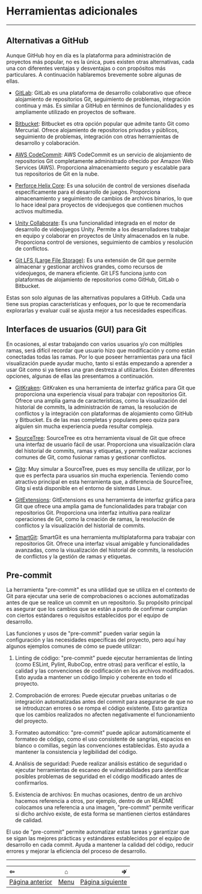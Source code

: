 # Herramientas adicionales

--------------------------------------------------------------------------------


## Alternativas a GitHub

Aunque GitHub hoy en día es la plataforma para administración de proyectos más popular, no es la única, pues existen otras alternativas, cada una con diferentes ventajas y desventajas o con propósitos más particulares. A continuación hablaremos brevemente sobre algunas de ellas.

- [GitLab](https://gitlab.com/): GitLab es una plataforma de desarrollo colaborativo que ofrece alojamiento de repositorios Git, seguimiento de problemas, integración continua y más. Es similar a GitHub en términos de funcionalidades y es ampliamente utilizado en proyectos de software.

- [Bitbucket](https://bitbucket.org/): Bitbucket es otra opción popular que admite tanto Git como Mercurial. Ofrece alojamiento de repositorios privados y públicos, seguimiento de problemas, integración con otras herramientas de desarrollo y colaboración.

- [AWS CodeCommit](https://aws.amazon.com/es/codecommit/): AWS CodeCommit es un servicio de alojamiento de repositorios Git completamente administrado ofrecido por Amazon Web Services (AWS). Proporciona almacenamiento seguro y escalable para tus repositorios de Git en la nube.

- [Perforce Helix Core](https://www.perforce.com/products/helix-core): Es una solución de control de versiones diseñada específicamente para el desarrollo de juegos. Proporciona almacenamiento y seguimiento de cambios de archivos binarios, lo que lo hace ideal para proyectos de videojuegos que contienen muchos activos multimedia.

- [Unity Collaborate](https://docs.unity3d.com/2020.1/Documentation/Manual/UnityCollaborate.html): Es una funcionalidad integrada en el motor de desarrollo de videojuegos Unity. Permite a los desarrolladores trabajar en equipo y colaborar en proyectos de Unity almacenados en la nube. Proporciona control de versiones, seguimiento de cambios y resolución de conflictos.

- [Git LFS (Large File Storage)](https://git-lfs.com/): Es una extensión de Git que permite almacenar y gestionar archivos grandes, como recursos de videojuegos, de manera eficiente. Git LFS funciona junto con plataformas de alojamiento de repositorios como GitHub, GitLab o Bitbucket.

Estas son solo algunas de las alternativas populares a GitHub. Cada una tiene sus propias características y enfoques, por lo que te recomendaría explorarlas y evaluar cuál se ajusta mejor a tus necesidades específicas.


## Interfaces de usuarios (GUI) para Git

En ocasiones, al estar trabajando con varios usuarios y/o con múltiples ramas, será difícil recordar que usuario hizo que modificación y como están conectadas todas las ramas. Por lo que poseer herramientas para una fácil visualización puede ayudar mucho, tanto si estás empezando a aprender a usar Git como si ya tienes una gran destreza al utilizarlos. Existen diferentes opciones, algunas de ellas las presentamos a continuación.

- [GitKraken](https://www.gitkraken.com/): GitKraken es una herramienta de interfaz gráfica para Git que proporciona una experiencia visual para trabajar con repositorios Git. Ofrece una amplia gama de características, como la visualización del historial de commits, la administración de ramas, la resolución de conflictos y la integración con plataformas de alojamiento como GitHub y Bitbucket. Es de las mas completas y populares peeo quiza para alguien sin mucha experiencia pueda resultar compleja.

- [SourceTree](https://www.sourcetreeapp.com/): SourceTree es otra herramienta visual de Git que ofrece una interfaz de usuario fácil de usar. Proporciona una visualización clara del historial de commits, ramas y etiquetas, y permite realizar acciones comunes de Git, como fusionar ramas y gestionar conflictos.

- [Gitg](https://wiki.gnome.org/Apps/Gitg): Muy simular a SourceTree, pues es muy sencilla de utilizar, por lo que es perfecta para usuarios sin mucha experiencia. Teniendo como atractivo principal en esta herramienta que, a diferencia de SourceTree, Gitg sí está disponible en el entorno de sistemas Linux.

- [GitExtensions](https://gitextensions.github.io/): GitExtensions es una herramienta de interfaz gráfica para Git que ofrece una amplia gama de funcionalidades para trabajar con repositorios Git. Proporciona una interfaz intuitiva para realizar operaciones de Git, como la creación de ramas, la resolución de conflictos y la visualización del historial de commits.

- [SmartGit](https://www.syntevo.com/smartgit/): SmartGit es una herramienta multiplataforma para trabajar con repositorios Git. Ofrece una interfaz visual amigable y funcionalidades avanzadas, como la visualización del historial de commits, la resolución de conflictos y la gestión de ramas y etiquetas.


## Pre-commit

La herramienta "pre-commit" es una utilidad que se utiliza en el contexto de Git para ejecutar una serie de comprobaciones o acciones automatizadas antes de que se realice un commit en un repositorio. Su propósito principal es asegurar que los cambios que se están a punto de confirmar cumplan con ciertos estándares o requisitos establecidos por el equipo de desarrollo.

Las funciones y usos de "pre-commit" pueden variar según la configuración y las necesidades específicas del proyecto, pero aquí hay algunos ejemplos comunes de cómo se puede utilizar:

1. Linting de código: "pre-commit" puede ejecutar herramientas de linting (como ESLint, Pylint, RuboCop, entre otras) para verificar el estilo, la calidad y las convenciones de codificación en los archivos modificados. Esto ayuda a mantener un código limpio y coherente en todo el proyecto.

2. Comprobación de errores: Puede ejecutar pruebas unitarias o de integración automatizadas antes del commit para asegurarse de que no se introduzcan errores o se rompa el código existente. Esto garantiza que los cambios realizados no afecten negativamente el funcionamiento del proyecto.

3. Formateo automático: "pre-commit" puede aplicar automáticamente el formateo de código, como el uso consistente de sangrías, espacios en blanco o comillas, según las convenciones establecidas. Esto ayuda a mantener la consistencia y legibilidad del código.

4. Análisis de seguridad: Puede realizar análisis estático de seguridad o ejecutar herramientas de escaneo de vulnerabilidades para identificar posibles problemas de seguridad en el código modificado antes de confirmarlos.

5. Existencia de archivos: En muchas ocasiones, dentro de un archivo hacemos referencia a otros, por ejemplo, dentro de un README colocamos una referencia a una imagen, "pre-commit" permite verificar si dicho archivo existe, de esta forma se mantienen ciertos estándares de calidad.

El uso de "pre-commit" permite automatizar estas tareas y garantizar que se sigan las mejores prácticas y estándares establecidos por el equipo de desarrollo en cada commit. Ayuda a mantener la calidad del código, reducir errores y mejorar la eficiencia del proceso de desarrollo.

--------------------------------------------------------------------------------

|                 ⇦           |        ⌂     |                  ⇏            |
|:----------------------------|:------------:|------------------------------:|
| [Página anterior][anterior] | [Menu][menu] | [Página siguiente][siguiente] |


[anterior]: ../Basic_Commands.md
[menu]: ../README.md
[siguiente]: ../README.md